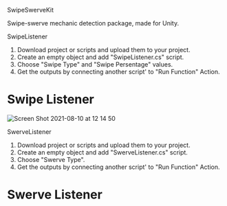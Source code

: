 SwipeSwerveKit

Swipe-swerve mechanic detection package, made for Unity.

SwipeListener
1) Download project or scripts and upload them to your project.
2) Create an empty object and add "SwipeListener.cs" script.
3) Choose "Swipe Type" and "Swipe Persentage" values.
4) Get the outputs by connecting another script' to "Run Function" Action.

# Swipe Listener 
![Screen Shot 2021-08-10 at 12 14 50](https://user-images.githubusercontent.com/44032886/128858130-762c5a63-8255-45e0-8cfd-ef332de61903.png)


SwerveListener
1) Download project or scripts and upload them to your project.
2) Create an empty object and add "SwerveListener.cs" script.
3) Choose "Swerve Type".
4) Get the outputs by connecting another script' to "Run Function" Action.

# Swerve Listener 
